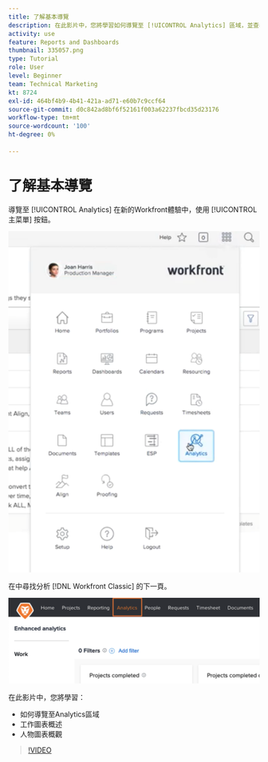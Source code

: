 ```yaml
---
title: 了解基本導覽
description: 在此影片中，您將學習如何導覽至 [!UICONTROL Analytics] 區域，並查看工作圖和人員圖的概覽 [!DNL  Workfront].
activity: use
feature: Reports and Dashboards
thumbnail: 335057.png
type: Tutorial
role: User
level: Beginner
team: Technical Marketing
kt: 8724
exl-id: 464bf4b9-4b41-421a-ad71-e60b7c9ccf64
source-git-commit: d0c842ad8bf6f52161f003a62237fbcd35d23176
workflow-type: tm+mt
source-wordcount: '100'
ht-degree: 0%

---
```


# 了解基本導覽

導覽至 [!UICONTROL Analytics] 在新的Workfront體驗中，使用 [!UICONTROL 主菜單] 按鈕。

![尋找 [!UICONTROL Analytics] 功能(Workfront) [!UICONTROL 主菜單]](assets/Navigate-NWE.png)

在中尋找分析 [!DNL Workfront Classic] 的下一頁。

![尋找 [!UICONTROL Analytics] 功能 [!DNL Workfront Classic]](assets/Navigate-Classic.png)

在此影片中，您將學習：

* 如何導覽至Analytics區域
* 工作圖表概述
* 人物圖表概觀

>[!VIDEO](https://video.tv.adobe.com/v/335057/?quality=12)
